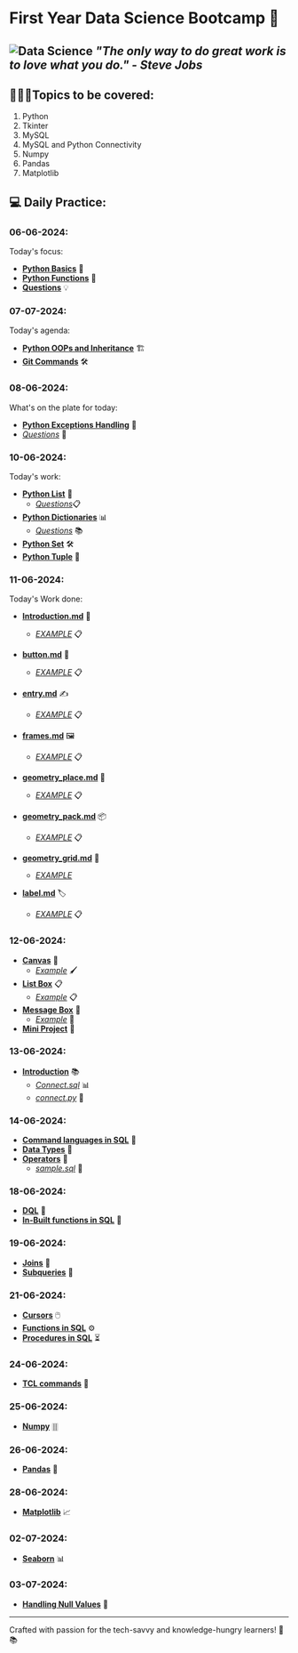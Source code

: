 # First Year Data Science Bootcamp 🚀

![Data Science](https://builtin.com/sites/www.builtin.com/files/styles/og/public/2024-03/Data%20Science%201600x800.jpg)
*"The only way to do great work is to love what you do." - Steve Jobs*
---
## 👩🏻‍💻Topics to be covered:
1. Python
2. Tkinter
3. MySQL
4. MySQL and Python Connectivity
5. Numpy
6. Pandas
7. Matplotlib

## 💻 Daily Practice:

### 06-06-2024:
Today's focus:
- **[Python Basics](06-06-2024/Python_basics.md)** 🐍
- **[Python Functions](06-06-2024/Python_functions.md)** 🔄 
- **[Questions](06-06-2024/Questions.py)** 💡

### 07-07-2024:
Today's agenda:
- **[Python OOPs and Inheritance](07-06-2024/python_oop.md)** 🏗️ 
- **[Git Commands](07-07-2024/git_github.md)** 🛠️ 
### 08-06-2024:
What's on the plate for today:
- **[Python Exceptions Handling](08-06-2024/exception_handling.md)** 🚨 
- *[Questions](08-06-2024/questions.py)* 💪

### 10-06-2024:
Today's work:
- **[Python List](10-06-2024/List.md)** 📝 
  - *[Questions](10-06-2024/list_questions.py)*📋 
- **[Python Dictionaries](10-06-2024/Dictionary.md)** 📊 
  - *[Questions](10-06-2024/dict_questions.py)* 📚 
- **[Python Set](10-06-2024/Sets.md)** 🛠️
- **[Python Tuple](10-06-2024/Tuples.md)** 🎯
  
### 11-06-2024:
Today's Work done:

- **[Introduction.md](11-06-2024/Introduction.md)** 🌟 
  - *[EXAMPLE](11-06-2024/basics.py)* 📋

- **[button.md](11-06-2024/button.md)** 🔘
  - *[EXAMPLE](11-06-2024/button.py)* 📋

- **[entry.md](11-06-2024/entry.md)** ✍️ 
  - *[EXAMPLE](11-06-2024/entry.py)* 📋

- **[frames.md](11-06-2024/frames.md)** 🖼️ 
  - *[EXAMPLE](11-06-2024/frames.py)* 📋

- **[geometry_place.md](11-06-2024/geometry_place.md)** 📍
  - *[EXAMPLE](11-06-2024/place.py)* 📋

- **[geometry_pack.md](11-06-2024/geometry_pack.md)** 📦 
  - *[EXAMPLE](11-06-2024/pack.py)* 📋

- **[geometry_grid.md](11-06-2024/geometry_grid.md)** 📐 
  - *[EXAMPLE](11-06-2024/grid.py)*

- **[label.md](11-06-2024/label.md)** 🏷️ 
  - *[EXAMPLE](11-06-2024/label.py)* 📋

### 12-06-2024:
- **[Canvas](12-06-2024/canvas.md)** 🎨
  - *[Example](12-06-2024/canvas.py)* 🖌️
- **[List Box](12-06-2024/listbox.md)** 📋
  - *[Example](12-06-2024/listbox.py)* 📋
- **[Message Box](12-06-2024/messagebox.md)** 💬
  - *[Example](12-06-2024/messagebox.py)* 💬
- **[Mini Project](12-06-2024/miniproject1.py)** 🔄


### 13-06-2024:
- **[Introduction](13-06-2024/introduction.md)** 📚
  - *[Connect.sql](13-06-2024/Connect.sql)* 📊
  - *[connect.py](13-06-2024/connect.py)* 🐍

### 14-06-2024:
- **[Command languages in SQL](14-06-2024/Ddl_dml_dcl.md)** 📄
- **[Data Types](14-06-2024/data_types.md)** 📄
- **[Operators](14-06-2024/operators.md)** 📄
  - *[sample.sql](14-06-2024/sample.sql)* 📄

### 18-06-2024:
- **[DQL](18-06-2024/DQL.md)** 📄
- **[In-Built functions in SQL](18-06-2024/in_built.md)** 📄

### 19-06-2024:
- **[Joins](19-06-2024/Joins.md)** 🔗
- **[Subqueries](19-06-2024/Subqueries.md)** 📄

### 21-06-2024:
- **[Cursors](21-06-2024/cursor.md)** 🖱️
- **[Functions in SQL](21-04-2024/functions.md)** ⚙️
- **[Procedures in SQL](21-04-2024/procedures.md)** ⏳

### 24-06-2024:
- **[TCL commands](24-06-2024/TCL.md)** 🧾

### 25-06-2024:
- **[Numpy](25-06-2024/Numpy_bootcamp.ipynb)** 🀠

### 26-06-2024:
- **[Pandas](26-06-2024/Pandas.ipynb)** 🐼

### 28-06-2024:
- **[Matplotlib](28-06-2024/matplotlib.ipynb)** 📈

### 02-07-2024:
- **[Seaborn](02-07-2024/Seaborn.ipynb)** 📊

### 03-07-2024:
- **[Handling Null Values](03-07-2024/Handling-null-values.ipynb)** 🚫
--- 
Crafted with passion for the tech-savvy and knowledge-hungry learners! 🧠📚 
